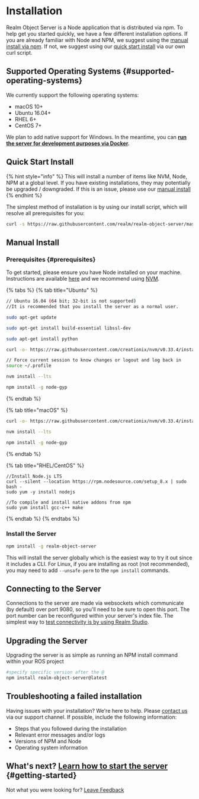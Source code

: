 # Installation

Realm Object Server is a Node application that is distributed via npm.  To help get you started quickly, we have a few different installation options.  If you are already familiar with Node and NPM, we suggest using the [manual install via npm](./#manual-install).  If not, we suggest using our [quick start install](./#quick-start-install) via our own curl script.  

## Supported Operating Systems {#supported-operating-systems}

We currently support the following operating systems:

* macOS 10+
* Ubuntu 16.04+
* RHEL 6+
* CentOS 7+

We plan to add native support for Windows. In the meantime, you can [**run the server for development purposes via Docker**](https://github.com/realm/realm-server-side-samples/tree/master/15-running-ros-with-docker)**.**

## Quick Start Install

{% hint style="info" %}
This will install a number of items like NVM, Node, NPM at a global level.  If you have existing installations, they may potentially be upgraded / downgraded.  If this is an issue, please use our [manual install ](./#manual-install)
{% endhint %}

The simplest method of installation is by using our install script, which will resolve all prerequisites for you:

```bash
curl -s https://raw.githubusercontent.com/realm/realm-object-server/master/install.sh | bash
```

## Manual Install

### Prerequisites {#prerequisites}

To get started, please ensure you have Node installed on your machine. Instructions are available [here](https://nodejs.org/en/download/package-manager/) and we recommend using [NVM](https://github.com/creationix/nvm).

{% tabs %}
{% tab title="Ubuntu" %}
```bash
// Ubuntu 16.04 (64 bit; 32-bit is not supported)
//It is recommended that you install the server as a normal user.

sudo apt-get update

sudo apt-get install build-essential libssl-dev

sudo apt-get install python

curl -o- https://raw.githubusercontent.com/creationix/nvm/v0.33.4/install.sh | bash

// Force current session to know changes or logout and log back in
source ~/.profile

nvm install --lts

npm install -g node-gyp
```
{% endtab %}

{% tab title="macOS" %}
```bash
curl -o- https://raw.githubusercontent.com/creationix/nvm/v0.33.4/install.sh | bash

nvm install --lts

npm install -g node-gyp
```
{% endtab %}

{% tab title="RHEL/CentOS" %}
```text
//Install Node.js LTS
curl --silent --location https://rpm.nodesource.com/setup_8.x | sudo bash -
sudo yum -y install nodejs

//To compile and install native addons from npm
sudo yum install gcc-c++ make
```
{% endtab %}
{% endtabs %}

### Install the Server

```bash
npm install -g realm-object-server
```

This will install the server globally which is the easiest way to try it out since it includes a CLI. For Linux, if you are installing as root \(not recommended\), you may need to add `--unsafe-perm` to the `npm install` commands.

## Connecting to the Server

Connections to the server are made via websockets which communicate \(by default\) over port 9080, so you'll need to be sure to open this port.  The port number can be reconfigured within your server's index file.  The simplest way to [test connectivity is by using Realm Studio](../../realm-studio/).

## Upgrading the Server

Upgrading the server is as simple as running an NPM install command within your ROS project

```bash
#specify specific version after the @
npm install realm-object-server@latest
```

## Troubleshooting a failed installation

Having issues with your installation?  We're here to help.  Please [contact us](https://support.realm.io/) via our support channel.  If possible, include the following information: 

* Steps that you followed during the installation 
* Relevant error messages and/or logs
* Versions of NPM and Node
* Operating system information

## What's next?  [Learn how to start the server](../running-the-server.md) {#getting-started}

Not what you were looking for? [Leave Feedback](https://realm3.typeform.com/to/A4guM3)

